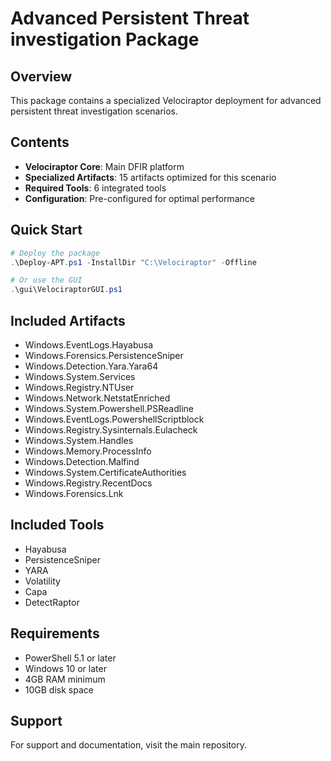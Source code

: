 # Advanced Persistent Threat investigation Package

## Overview
This package contains a specialized Velociraptor deployment for advanced persistent threat investigation scenarios.

## Contents
- **Velociraptor Core**: Main DFIR platform
- **Specialized Artifacts**: 15 artifacts optimized for this scenario
- **Required Tools**: 6 integrated tools
- **Configuration**: Pre-configured for optimal performance

## Quick Start
```powershell
# Deploy the package
.\Deploy-APT.ps1 -InstallDir "C:\Velociraptor" -Offline

# Or use the GUI
.\gui\VelociraptorGUI.ps1
```

## Included Artifacts
- Windows.EventLogs.Hayabusa
- Windows.Forensics.PersistenceSniper
- Windows.Detection.Yara.Yara64
- Windows.System.Services
- Windows.Registry.NTUser
- Windows.Network.NetstatEnriched
- Windows.System.Powershell.PSReadline
- Windows.EventLogs.PowershellScriptblock
- Windows.Registry.Sysinternals.Eulacheck
- Windows.System.Handles
- Windows.Memory.ProcessInfo
- Windows.Detection.Malfind
- Windows.System.CertificateAuthorities
- Windows.Registry.RecentDocs
- Windows.Forensics.Lnk


## Included Tools
- Hayabusa
- PersistenceSniper
- YARA
- Volatility
- Capa
- DetectRaptor


## Requirements
- PowerShell 5.1 or later
- Windows 10 or later
- 4GB RAM minimum
- 10GB disk space

## Support
For support and documentation, visit the main repository.
